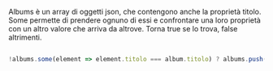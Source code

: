 Albums è un array di oggetti json, che contengono anche la proprietà titolo.
Some permette di prendere ognuno di essi e confrontare una loro proprietà con un altro valore che arriva da altrove. Torna true se lo trova, false altrimenti.
```javascript

!albums.some(element => element.titolo === album.titolo) ? albums.push(album) : null
```